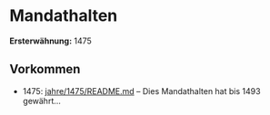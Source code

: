 # Mandathalten

**Ersterwähnung:** 1475

## Vorkommen
- 1475: [jahre/1475/README.md](../jahre/1475/README.md) – Dies Mandathalten hat
bis 1493 gewährt...
